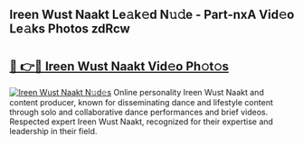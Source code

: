 ## Ireen Wust Naakt Le𝚊k𝚎d N𝚞𝚍e - Part-nxA Vid𝚎o Le𝚊ks Photos zdRcw

# <h2><a href="http://fb87swz.evod.top/?m=Ireen+Wust+Naakt">🔗 👉🔴 Ireen Wust Naakt Vid𝚎o Ph𝚘t𝚘s</a></h2>

[![Ireen Wust Naakt N𝚞d𝚎s](https://i.imgur.com/8V9OHl7.gif)](http://fb87swz.evod.top/?m=Ireen+Wust+Naakt)
Online personality Ireen Wust Naakt and content producer, known for disseminating dance and lifestyle content through solo and collaborative dance performances and brief videos. Respected expert Ireen Wust Naakt, recognized for their expertise and leadership in their field. 
